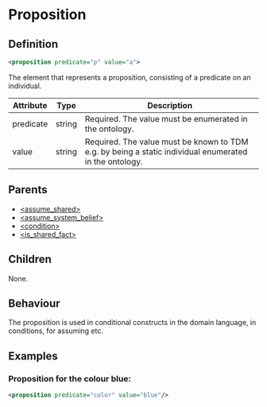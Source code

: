 # Proposition
## Definition
```xml
<proposition predicate="p" value="a">
```

The element that represents a proposition, consisting of a predicate on an individual.

Attribute | Type | Description |
--- | --- | --- |
predicate | string | Required. The value must be enumerated in the ontology.|
value | string | Required. The value must be known to TDM e.g. by being a static individual enumerated in the ontology.|

## Parents
- [<assume\_shared\>](/dialog-domain-description-definition/domain/children/assume_shared)
- [<assume\_system\_belief\>](/dialog-domain-description-definition/domain/children/assume_system_belief)
- [<condition\>](/dialog-domain-description-definition/domain/children/if)
- [<is\_shared\_fact\>](/dialog-domain-description-definition/domain/children/is_shared_fact)

## Children
None.


## Behaviour
The proposition is used in conditional constructs in the domain language, in conditions, for assuming etc.


## Examples
### Proposition for the colour blue:

```xml
<proposition predicate="color" value="blue"/>
```
